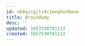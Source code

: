 ```yaml
---
id: ob8qjcgjlx4c1meqhxe9anm
title: Braindump
desc: ''
updated: 1657530781113
created: 1657530781113
---
```



